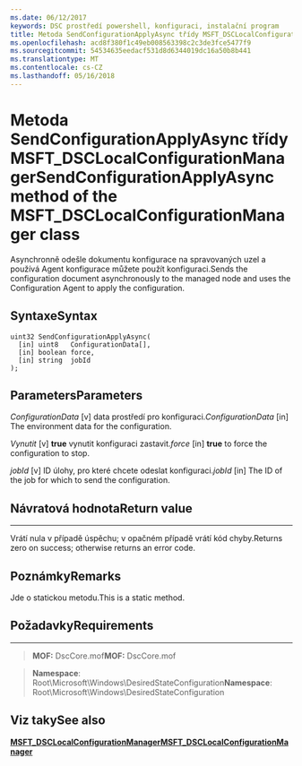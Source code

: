 ```yaml
---
ms.date: 06/12/2017
keywords: DSC prostředí powershell, konfiguraci, instalační program
title: Metoda SendConfigurationApplyAsync třídy MSFT_DSCLocalConfigurationManager
ms.openlocfilehash: acd8f380f1c49eb008563398c2c3de3fce5477f9
ms.sourcegitcommit: 54534635eedacf531d8d6344019dc16a50b8b441
ms.translationtype: MT
ms.contentlocale: cs-CZ
ms.lasthandoff: 05/16/2018
---
```

# <a name="sendconfigurationapplyasync-method-of-the-msftdsclocalconfigurationmanager-class"></a><span data-ttu-id="89fc1-103">Metoda SendConfigurationApplyAsync třídy MSFT_DSCLocalConfigurationManager</span><span class="sxs-lookup"><span data-stu-id="89fc1-103">SendConfigurationApplyAsync method of the MSFT_DSCLocalConfigurationManager class</span></span>

<span data-ttu-id="89fc1-104">Asynchronně odešle dokumentu konfigurace na spravovaných uzel a používá Agent konfigurace můžete použít konfiguraci.</span><span class="sxs-lookup"><span data-stu-id="89fc1-104">Sends the configuration document asynchronously to the managed node and uses the Configuration Agent to apply the configuration.</span></span>

<a name="syntax"></a><span data-ttu-id="89fc1-105">Syntaxe</span><span class="sxs-lookup"><span data-stu-id="89fc1-105">Syntax</span></span>
------

```mof
uint32 SendConfigurationApplyAsync(
  [in] uint8   ConfigurationData[],
  [in] boolean force,
  [in] string  jobId
);
```

<a name="parameters"></a><span data-ttu-id="89fc1-106">Parameters</span><span class="sxs-lookup"><span data-stu-id="89fc1-106">Parameters</span></span>
----------

<span data-ttu-id="89fc1-107">*ConfigurationData* \[v\] data prostředí pro konfiguraci.</span><span class="sxs-lookup"><span data-stu-id="89fc1-107">*ConfigurationData* \[in\] The environment data for the configuration.</span></span>

<span data-ttu-id="89fc1-108">*Vynutit* \[v\] **true** vynutit konfiguraci zastavit.</span><span class="sxs-lookup"><span data-stu-id="89fc1-108">*force* \[in\] **true** to force the configuration to stop.</span></span>

<span data-ttu-id="89fc1-109">*jobId* \[v\] ID úlohy, pro které chcete odeslat konfiguraci.</span><span class="sxs-lookup"><span data-stu-id="89fc1-109">*jobId* \[in\] The ID of the job for which to send the configuration.</span></span>

## <a name="return-value"></a><span data-ttu-id="89fc1-110">Návratová hodnota</span><span class="sxs-lookup"><span data-stu-id="89fc1-110">Return value</span></span>
------------

<span data-ttu-id="89fc1-111">Vrátí nula v případě úspěchu; v opačném případě vrátí kód chyby.</span><span class="sxs-lookup"><span data-stu-id="89fc1-111">Returns zero on success; otherwise returns an error code.</span></span>

## <a name="remarks"></a><span data-ttu-id="89fc1-112">Poznámky</span><span class="sxs-lookup"><span data-stu-id="89fc1-112">Remarks</span></span>

<span data-ttu-id="89fc1-113">Jde o statickou metodu.</span><span class="sxs-lookup"><span data-stu-id="89fc1-113">This is a static method.</span></span>

## <a name="requirements"></a><span data-ttu-id="89fc1-114">Požadavky</span><span class="sxs-lookup"><span data-stu-id="89fc1-114">Requirements</span></span>
------------
><span data-ttu-id="89fc1-115">**MOF:** DscCore.mof</span><span class="sxs-lookup"><span data-stu-id="89fc1-115">**MOF:** DscCore.mof</span></span>

><span data-ttu-id="89fc1-116">**Namespace**: Root\Microsoft\Windows\DesiredStateConfiguration</span><span class="sxs-lookup"><span data-stu-id="89fc1-116">**Namespace**: Root\Microsoft\Windows\DesiredStateConfiguration</span></span>


## <a name="see-also"></a><span data-ttu-id="89fc1-117">Viz taky</span><span class="sxs-lookup"><span data-stu-id="89fc1-117">See also</span></span>


[<span data-ttu-id="89fc1-118">**MSFT_DSCLocalConfigurationManager**</span><span class="sxs-lookup"><span data-stu-id="89fc1-118">**MSFT_DSCLocalConfigurationManager**</span></span>](msft-dsclocalconfigurationmanager.md)